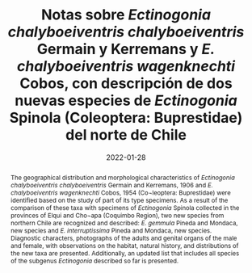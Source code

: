 ---
title: 'Notas sobre <i>Ectinogonia chalyboeiventris chalyboeiventris </i>Germain y Kerremans y <i>E. chalyboeiventris wagenknechti </i>Cobos, con descripción de dos nuevas especies de <i>Ectinogonia </i>Spinola (Coleoptera: Buprestidae) del norte de Chile'
date: '2022-01-28'
doi: ''
journal: Insecta Mundi
issue: '0906'
pagination: '1-16'
zoobank: 'urn:lsid:zoobank.org:pub:7DC20EF3-1568-484B-B1C9-3D1A9F12460E'

authors:
  - first_name: 'Cristian' 
    last_name: 'Pineda'
    affiliation: 'Avenida El Litre Nº1310 Valparaíso, Chile'
    email: 'cristian.pineda.r@gmail.com'
    orcid: ''

  - first_name: 'José' 
    last_name: 'Mondaca'
    affiliation: 'Servicio Agrícola y Ganadero (SAG). Camino La Pólvora Km 12,7 Valparaíso, Chile'
    email: 'jose.mondaca@sag.gob.cl'
    orcid: ''

download: 'https://drive.google.com/file/d/1K2TZ-5_z-gHasnTAbnL1dGTyVPW3RH3B'

supplementary: ''

keywords:
  - Flowering desert
  - species list
  - species complex
  - syntypes
  - taxonomy
  
categories:
  - Coleoptera
  - Buprestidae

references:
  - authors: Camousseight A.
    year: 1980
    title: 'Catálogo de tipos de insecta depositados en la colección del Museo Nacional de Historia Natural (Santiago, Chile). Publicación Ocasional Museo Nacional de Historia Natural Chile 32'
    pages: 1–45
    doi: 
    url: 
    access: 

  - authors: Cobos A.
    year: 1954
    title: 'Revisión de las <i>Ectinogonia </i>Spinola sensu strictus Coleoptera, Buprestidae. Revista Chilena de Entomología 3(1953)'
    pages: 41–68
    doi: 
    url: 
    access: 

  - authors: Germain P, Kerremans C.
    year: 1906
    title: 'Buprestides du Musée de Santiago (Chili). Annales de la Société Entomologique de Belgique 50'
    pages: 377–394
    doi: 
    url: 
    access: 

  - authors: Giraldo-Mendoza A.
    year: 2020
    title: 'New species of the genus <i>Ectinogonia </i>Spinola, 1837 (Coleoptera: Buprestidae: Dicercini) from Southern Andes of Peru. Dugesiana 27(1)'
    pages: 11–15
    doi: 
    url: 
    access: 

  - authors: Moore T, Diéguez V.
    year: 2014
    title: 'A contribution to the knowledge of Neotropical Buprestidae: Description of a new species of <i>Ectinogonia </i>Spinola (Coleoptera: Buprestidae: Chrysochroinae: Dicercini). The Coleopterists Bulletin 68(1)'
    pages: 47–49
    doi: 
    url: 
    access: 

  - authors: Pineda C, Mondaca J.
    year: 2020a
    title: 'Designación del lectotipo de <i>Ectinogonia costata </i>(Fairmaire) (Coleoptera: Buprestidae), y descripción de una nueva especie de <i>Ectinogonia </i>(<i>Ectinogonia</i>) Spinola de Chile. Insecta Mundi 0790'
    pages: 1–8
    doi: 
    url: 
    access: 

  - authors: Pineda C, Mondaca J.
    year: 2020b
    title: 'Sobre el estatus taxonómico de <i>Ectinogonia darwini </i>Waterhouse, 1913 y <i>Ectinogonia angulicollis </i>(Fairmaire y Germain, 1858) (Coleoptera: Buprestidae): fijación del holotipo por monotipia, designación de lectotipo y descripción de dos nuevas de <i>Ectinogonia </i>(<i>Ectinogonia</i>) Spinola del norte de Chile. Insecta Mundi 0825'
    pages: 1–15
    doi: 
    url: 
    access: 

  - authors: Ruiz F.
    year: 1936
    title: 'Himenopteros de la Provincia de Coquimbo. Revista Chilena de Historia Natural 40'
    pages: 159–169
    doi: 
    url: 
    access: 

  - authors: Solervicens J.
    year: 2014
    title: 'Coleópteros de la Reserva Nacional Río Clarillo, en Chile Central: taxonomía, biología y biogeografía. Corporación Nacional Forestal, Universidad Metropolitana de Ciencias de la Educación; Santiago'
    pages: xiv + 478 p
    doi: 
    url: 
    access: 

abstract: 'The geographical distribution and morphological characteristics of <i>Ectinogonia chalyboeiventris chalyboeiventris </i>Germain and Kerremans, 1906 and <i>E. chalyboeiventris wagenknechti </i>Cobos, 1954 (Co¬leoptera: Buprestidae) were identified based on the study of part of its type specimens. As a result of the comparison of these taxa with specimens of <i>Ectinogonia </i>Spinola collected in the provinces of Elqui and Cho¬apa (Coquimbo Region), two new species from northern Chile are recognized and described: <i>E. gemmula </i>Pineda and Mondaca, new species and <i>E. interruptissima </i>Pineda and Mondaca, new species. Diagnostic characters, photographs of the adults and genital organs of the male and female, with observations on the habitat, natural history, and distributions of the new taxa are presented. Additionally, an updated list that includes all species of the subgenus <i>Ectinogonia </i>described so far is presented.'

resumen: 'La distribución geográfica y las características morfológicas de <i>Ectinogonia chalyboeiventris chalyboeiventris </i>Germain y Kerremans, 1906 y <i>E. chalyboeiventris wagenknechti </i>Cobos, 1954 (Coleoptera: Buprestidae) fueron identificadas a partir del estudio de parte de sus ejemplares tipo. Como resultado de la comparación de estos taxones con ejemplares de <i>Ectinogonia </i>Spinola recolectados en las provincias de Elqui y Choapa (Región de Coquimbo), se reconocen y describen dos nuevas especies del norte de Chile: <i>E. gem¬mula </i>Pineda y Mondaca, nueva especie y <i>E. interruptissima </i>Pineda y Mondaca, nueva especie. Se presentan caracteres diagnósticos, fotografías de los adultos y de los órganos genitales del macho y de la hembra, junto a observaciones sobre el hábitat, historia natural, y distribución de los nuevos taxa. Adicionalmente, se pre¬senta una lista actualizada que incluye a la totalidad de las especies del subgénero <i>Ectinogonia </i>descritas hasta el momento.'
---